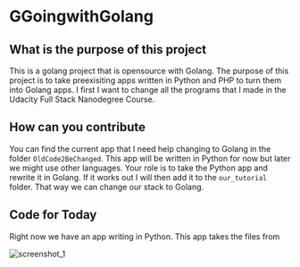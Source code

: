 # GGoingwithGolang

## What is the purpose of this project
This is a golang project that is opensource with Golang.  The purpose of this project is to take preexisiting apps written in Python and PHP to turn them into Golang apps.  I first I want to change all the programs that I made in the Udacity Full Stack Nanodegree Course.  


## How can you contribute
You can find the current app that I need help changing to Golang in the folder `OldCode2BeChanged`.  This app will be written in Python for now but later we might use other languages.  Your role is to take the Python app and rewrite it in Golang.   If it works out I will then add it to the `our_tutorial` folder.  That way we can change our stack to Golang.

## Code for Today
Right now we have an app writing in Python.  This app takes the files from 

![screenshot_1](https://user-images.githubusercontent.com/21030885/39087051-a23c7132-45d5-11e8-8e42-ad79fd9181fb.jpg)
